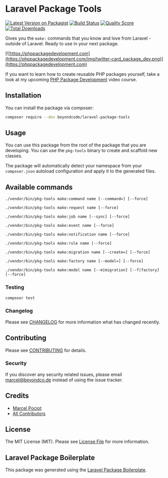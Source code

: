 # Laravel Package Tools

[![Latest Version on Packagist](https://img.shields.io/packagist/v/beyondcode/laravel-package-tools.svg?style=flat-square)](https://packagist.org/packages/beyondcode/laravel-package-tools)
[![Build Status](https://img.shields.io/travis/beyondcode/laravel-package-tools/master.svg?style=flat-square)](https://travis-ci.org/beyondcode/laravel-package-tools)
[![Quality Score](https://img.shields.io/scrutinizer/g/beyondcode/laravel-package-tools.svg?style=flat-square)](https://scrutinizer-ci.com/g/beyondcode/laravel-package-tools)
[![Total Downloads](https://img.shields.io/packagist/dt/beyondcode/laravel-package-tools.svg?style=flat-square)](https://packagist.org/packages/beyondcode/laravel-package-tools)

Gives you the `make:` commands that you know and love from Laravel - outside of Laravel. Ready to use in your next package.

[![https://phppackagedevelopment.com](https://phppackagedevelopment.com/img/twitter-card_package_dev.png)](https://phppackagedevelopment.com)

If you want to learn how to create reusable PHP packages yourself, take a look at my upcoming [PHP Package Development](https://phppackagedevelopment.com) video course.


## Installation

You can install the package via composer:

```bash
composer require --dev beyondcode/laravel-package-tools
```

## Usage

You can use this package from the root of the package that you are developing. You can use the `pkg-tools` binary to create and scaffold new classes.

The package will automatically detect your namespace from your `composer.json` autoload configuration and apply it to the generated files.

## Available commands

```
./vendor/bin/pkg-tools make:command name [--command=] [--force]

./vendor/bin/pkg-tools make:request name [--force]

./vendor/bin/pkg-tools make:job name [--sync] [--force]

./vendor/bin/pkg-tools make:event name [--force]

./vendor/bin/pkg-tools make:notification name [--force]

./vendor/bin/pkg-tools make:rule name [--force]

./vendor/bin/pkg-tools make:migration name [--create=] [--force]

./vendor/bin/pkg-tools make:factory name [--model=] [--force]

./vendor/bin/pkg-tools make:model name [--m|migration] [--f|factory] [--force]
``` 

### Testing

``` bash
composer test
```

### Changelog

Please see [CHANGELOG](CHANGELOG.md) for more information what has changed recently.

## Contributing

Please see [CONTRIBUTING](CONTRIBUTING.md) for details.

### Security

If you discover any security related issues, please email marcel@beyondco.de instead of using the issue tracker.

## Credits

- [Marcel Pociot](https://github.com/beyondcode)
- [All Contributors](../../contributors)

## License

The MIT License (MIT). Please see [License File](LICENSE.md) for more information.

## Laravel Package Boilerplate

This package was generated using the [Laravel Package Boilerplate](https://laravelpackageboilerplate.com).